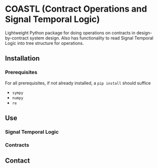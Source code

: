 # COASTL (Contract Operations and Signal Temporal Logic)
Lightweight Python package for doing operations on contracts in design-by-contract system design. Also has functionality to read Signal Temporal Logic into tree structure for operations.

## Installation
### Prerequisites
For all prerequisites, if not already installed, a `pip install` should suffice
- `sympy`
- `numpy`
- `re`
## Use
### Signal Temporal Logic
### Contracts
## Contact
